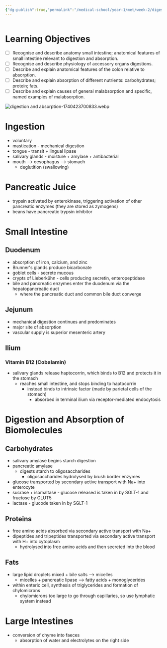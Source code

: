 ```yaml
---
{"dg-publish":true,"permalink":"/medical-school/year-1/met/week-2/digestion-and-absorption/","tags":["met"],"updated":"2025-02-24T19:42:25.040+00:00"}
---
```


```table-of-contents
```
# Learning Objectives
- [ ] Recognise and describe anatomy small intestine; anatomical features of small intestine relevant to digestion and absorption.
- [ ] Recognise and describe physiology of accessory organs digestions.
- [ ] Describe and explain anatomical features of the colon relative to absorption.
- [ ] Describe and explain absorption of different nutrients: carbohydrates; protein; fats.
- [ ] Describe and explain causes of general malabsorption and specific, named examples of malabsorption.

![digestion and absorption-1740423700833.webp](/img/user/Medical%20School/Year%201/met/week%202/attachments/digestion%20and%20absorption-1740423700833.webp)
# Ingestion
- voluntary
- mastication - mechanical digestion
- tongue - transit + lingual lipase
- salivary glands - moisture + amylase + antibacterial
- mouth --> oesophagus --> stomach
	- deglutition (swallowing)

# Pancreatic Juice
- trypsin activated by enterokinase, triggering activation of other pancreatic enzymes (they are stored as zymogens)
- beans have pancreatic trypsin inhibitor
# Small Intestine
## Duodenum
- absorption of iron, calcium, and zinc
- Brunner's glands produce bicarbonate 
- goblet cells - secrete mucous
- crypts of Lieberkühn - cells producing secretin, enteropeptidase
- bile and pancreatic enzymes enter the duodenum via the hepatopancreatic duct
	- where the pancreatic duct and common bile duct converge
## Jejunum
- mechanical digestion continues and predominates
- major site of absorption
- vascular supply is superior mesenteric artery
## Ilium
### Vitamin B12 (Cobalamin)
- salivary glands release haptocorrin, which binds to B12 and protects it in the stomach
	- reaches small intestine, and stops binding to haptocorrin
		- instead binds to intrinsic factor (made by parietal cells of the stomach)
			- absorbed in terminal ilium via receptor-mediated endocytosis

# Digestion and Absorption of Biomolecules
## Carbohydrates
- salivary amylase begins starch digestion
- pancreatic amylase
	- digests starch to oligosaccharides
		- oligosaccharides hydrolysed by brush border enzymes
- glucose transported by secondary active transport with Na+ into enterocyte
- sucrase + isomaltase - glucose released is taken in by SGLT-1 and fructose by GLUT5
- lactase - glucode taken in by SGLT-1
## Proteins
- free amino acids absorbed via secondary active transport with Na+
- dipeptides and tripeptides transported via secondary active transport with H+ into cytoplasm
	- hydrolysed into free amino acids and then secreted into the blood
## Fats
- large lipid droplets mixed + bile salts --> micelles
	- micelles + pancreatic lipase --> fatty acids + monoglycerides
- within enteric cell, synthesis of triglycerides and formation of chylomicrons
	- chylomicrons too large to go through capillaries, so use lymphatic system instead

# Large Intestines
- conversion of chyme into faeces
	- absorption of water and electrolytes on the right side